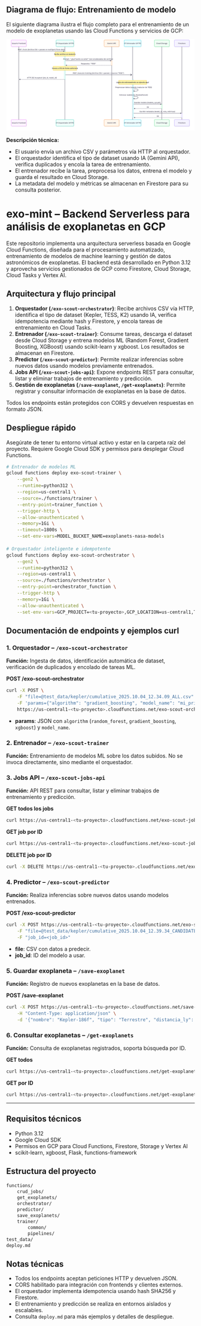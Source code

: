## Diagrama de flujo: Entrenamiento de modelo

El siguiente diagrama ilustra el flujo completo para el entrenamiento de un modelo de exoplanetas usando las Cloud Functions y servicios de GCP:

![Flujo de entrenamiento de modelo](assets/flujo_entrenamiento_modelo.png)

**Descripción técnica:**
- El usuario envía un archivo CSV y parámetros vía HTTP al orquestador.
- El orquestador identifica el tipo de dataset usando IA (Gemini API), verifica duplicados y encola la tarea de entrenamiento.
- El entrenador recibe la tarea, preprocesa los datos, entrena el modelo y guarda el resultado en Cloud Storage.
- La metadata del modelo y métricas se almacenan en Firestore para su consulta posterior.

# exo-mint – Backend Serverless para análisis de exoplanetas en GCP
Este repositorio implementa una arquitectura serverless basada en Google Cloud Functions, diseñada para el procesamiento automatizado, entrenamiento de modelos de machine learning y gestión de datos astronómicos de exoplanetas. El backend está desarrollado en Python 3.12 y aprovecha servicios gestionados de GCP como Firestore, Cloud Storage, Cloud Tasks y Vertex AI.

## Arquitectura y flujo principal

1. **Orquestador (`/exo-scout-orchestrator`)**: Recibe archivos CSV vía HTTP, identifica el tipo de dataset (Kepler, TESS, K2) usando IA, verifica idempotencia mediante hash y Firestore, y encola tareas de entrenamiento en Cloud Tasks.
2. **Entrenador (`/exo-scout-trainer`)**: Consume tareas, descarga el dataset desde Cloud Storage y entrena modelos ML (Random Forest, Gradient Boosting, XGBoost) usando scikit-learn y xgboost. Los resultados se almacenan en Firestore.
3. **Predictor (`/exo-scout-predictor`)**: Permite realizar inferencias sobre nuevos datos usando modelos previamente entrenados.
4. **Jobs API (`/exo-scout-jobs-api`)**: Expone endpoints REST para consultar, listar y eliminar trabajos de entrenamiento y predicción.
5. **Gestión de exoplanetas (`/save-exoplanet`, `/get-exoplanets`)**: Permite registrar y consultar información de exoplanetas en la base de datos.

Todos los endpoints están protegidos con CORS y devuelven respuestas en formato JSON.
## Despliegue rápido
Asegúrate de tener tu entorno virtual activo y estar en la carpeta raíz del proyecto. Requiere Google Cloud SDK y permisos para desplegar Cloud Functions.
```bash
# Entrenador de modelos ML
gcloud functions deploy exo-scout-trainer \
	--gen2 \
	--runtime=python312 \
	--region=us-central1 \
	--source=./functions/trainer \
	--entry-point=trainer_function \
	--trigger-http \
	--allow-unauthenticated \
	--memory=1Gi \
	--timeout=1800s \
	--set-env-vars=MODEL_BUCKET_NAME=exoplanets-nasa-models

# Orquestador inteligente e idempotente
gcloud functions deploy exo-scout-orchestrator \
	--gen2 \
	--runtime=python312 \
	--region=us-central1 \
	--source=./functions/orchestrator \
	--entry-point=orchestrator_function \
	--trigger-http \
	--memory=1Gi \
	--allow-unauthenticated \
	--set-env-vars=GCP_PROJECT=<tu-proyecto>,GCP_LOCATION=us-central1,TASKS_QUEUE=exo-scout-queue,TRAINER_FUNCTION_URL=<url-trainer>
```

## Documentación de endpoints y ejemplos curl

### 1. Orquestador – `/exo-scout-orchestrator`
**Función:** Ingesta de datos, identificación automática de dataset, verificación de duplicados y encolado de tareas ML.

**POST /exo-scout-orchestrator**
```bash
curl -X POST \
	-F "file=@test_data/kepler/cumulative_2025.10.04_12.34.09_ALL.csv" \
	-F 'params={"algorithm": "gradient_boosting", "model_name": "mi_primer_modelo_kepler"}' \
	https://us-central1-<tu-proyecto>.cloudfunctions.net/exo-scout-orchestrator
```
- **params**: JSON con `algorithm` (`random_forest`, `gradient_boosting`, `xgboost`) y `model_name`.

### 2. Entrenador – `/exo-scout-trainer`
**Función:** Entrenamiento de modelos ML sobre los datos subidos. No se invoca directamente, sino mediante el orquestador.

### 3. Jobs API – `/exo-scout-jobs-api`
**Función:** API REST para consultar, listar y eliminar trabajos de entrenamiento y predicción.

**GET todos los jobs**
```bash
curl https://us-central1-<tu-proyecto>.cloudfunctions.net/exo-scout-jobs-api/jobs
```

**GET job por ID**
```bash
curl https://us-central1-<tu-proyecto>.cloudfunctions.net/exo-scout-jobs-api/jobs/<job_id>
```

**DELETE job por ID**
```bash
curl -X DELETE https://us-central1-<tu-proyecto>.cloudfunctions.net/exo-scout-jobs-api/jobs/<job_id>
```

### 4. Predictor – `/exo-scout-predictor`
**Función:** Realiza inferencias sobre nuevos datos usando modelos entrenados.

**POST /exo-scout-predictor**
```bash
curl -X POST https://us-central1-<tu-proyecto>.cloudfunctions.net/exo-scout-predictor \
	-F "file=@test_data/kepler/cumulative_2025.10.04_12.39.34_CANDIDATE.csv" \
	-F "job_id=<job_id>"
```
- **file**: CSV con datos a predecir.
- **job_id**: ID del modelo a usar.

### 5. Guardar exoplaneta – `/save-exoplanet`
**Función:** Registro de nuevos exoplanetas en la base de datos.

**POST /save-exoplanet**
```bash
curl -X POST https://us-central1-<tu-proyecto>.cloudfunctions.net/save-exoplanet \
	-H "Content-Type: application/json" \
	-d '{"nombre": "Kepler-186f", "tipo": "Terrestre", "distancia_ly": 500}'
```

### 6. Consultar exoplanetas – `/get-exoplanets`
**Función:** Consulta de exoplanetas registrados, soporta búsqueda por ID.

**GET todos**
```bash
curl https://us-central1-<tu-proyecto>.cloudfunctions.net/get-exoplanets
```

**GET por ID**
```bash
curl https://us-central1-<tu-proyecto>.cloudfunctions.net/get-exoplanets/<exoplanet_id>
```

---

## Requisitos técnicos

- Python 3.12
- Google Cloud SDK
- Permisos en GCP para Cloud Functions, Firestore, Storage y Vertex AI
- scikit-learn, xgboost, Flask, functions-framework

## Estructura del proyecto

```
functions/
	crud_jobs/
	get_exoplanets/
	orchestrator/
	predictor/
	save_exoplanets/
	trainer/
		common/
		pipelines/
test_data/
deploy.md
```

## Notas técnicas

- Todos los endpoints aceptan peticiones HTTP y devuelven JSON.
- CORS habilitado para integración con frontends y clientes externos.
- El orquestador implementa idempotencia usando hash SHA256 y Firestore.
- El entrenamiento y predicción se realiza en entornos aislados y escalables.
- Consulta `deploy.md` para más ejemplos y detalles de despliegue.
